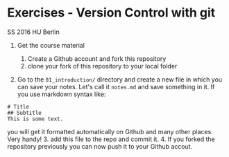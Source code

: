 # Exercises - Version Control with git
SS 2016
HU Berlin


1.	Get the course material

    1. Create a Github account and fork this repository
    2. clone your fork of this repository to your local folder

2. Go to the `01_introduction/` directory and create a new file in which you can save your notes. Let's call it `notes.md` and save something in it. If you use markdown syntax like:
  ```
  # Title
  ## Subtitle
  This is some text.
  ```
  you will get it formatted automatically on Github and many other places. Very handy!
3. add this file to the repo and commit it.
4. If you forked the repository previously you can now push it to your Github accout.

